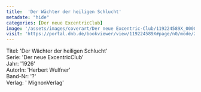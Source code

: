 ```yaml
---
title:  'Der Wächter der heiligen Schlucht'
metadate: "hide"
categories: [Der neue ExcentricClub]
image: '/assets/images/coverart/Der neue Excentric-Club/119224589X_00000010.jpg'
visit: 'https://portal.dnb.de/bookviewer/view/119224589X#page/n0/mode/2up'
---
```

Titel: 'Der Wächter der heiligen Schlucht' <br>
Serie: 'Der neue ExcentricClub' <br>
Jahr: '1926' <br>
AutorIn: 'Herbert Wulfner' <br>
Band-Nr: '?' <br>
Verlag: ' MignonVerlag'